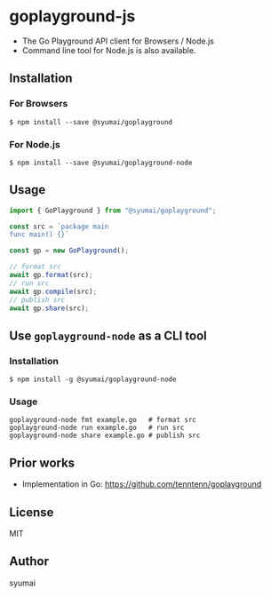 # goplayground-js

* The Go Playground API client for Browsers / Node.js
* Command line tool for Node.js is also available.

## Installation

### For Browsers

```console
$ npm install --save @syumai/goplayground
```

### For Node.js

```console
$ npm install --save @syumai/goplayground-node
```

## Usage

```ts
import { GoPlayground } from "@syumai/goplayground";

const src = `package main
func main() {}`

const gp = new GoPlayground();

// format src
await gp.format(src);
// run src
await gp.compile(src);
// publish src
await gp.share(src);
```

## Use `goplayground-node` as a CLI tool

### Installation

```console
$ npm install -g @syumai/goplayground-node
```

### Usage

```console
goplayground-node fmt example.go   # format src
goplayground-node run example.go   # run src
goplayground-node share example.go # publish src
```

## Prior works

* Implementation in Go: https://github.com/tenntenn/goplayground

## License

MIT

## Author

syumai
